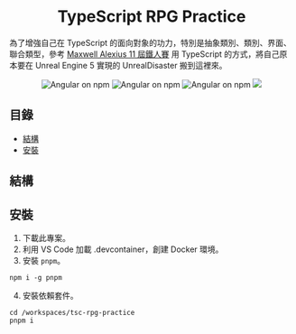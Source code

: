 <h1 align="center">TypeScript RPG Practice</h1>

為了增強自己在 TypeScript 的面向對象的功力，特別是抽象類別、類別、界面、聯合類型，參考 [Maxwell Alexius 11 屆鐵人賽](https://ithelp.ithome.com.tw/users/20120614/ironman/2685) 用 TypeScript 的方式，將自己原本要在 Unreal Engine 5 實現的 UnrealDisaster 搬到這裡來。

<p align="center">
    <img src="https://img.shields.io/badge/lang-TypeScript-blue" alt="Angular on npm" />
    <img src="https://img.shields.io/badge/NodeJS-18.12.0-yellow" alt="Angular on npm" />
    <img src="https://img.shields.io/badge/npm-8.19.2-yellow" alt="Angular on npm" />
    <img src="https://img.shields.io/badge/release-0.1.0-brightgreen">
</p>

## 目錄

-   [結構](#結構)
-   [安裝](#安裝)

## 結構

## 安裝

1. 下載此專案。
2. 利用 VS Code 加載 .devcontainer，創建 Docker 環境。
3. 安裝 `pnpm`。

```
npm i -g pnpm
```

4. 安裝依賴套件。

```
cd /workspaces/tsc-rpg-practice
pnpm i
```

